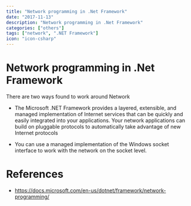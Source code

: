 ```yaml
---
title: "Network programming in .Net Framework"
date: "2017-11-13"
description: "Network programming in .Net Framework"
categories: ["others"]
tags: ["network", ".NET Framework"]
icon: "icon-csharp"
---
```


# Network programming in .Net Framework
There are two ways found to work around Network

- The Microsoft .NET Framework provides a layered, extensible, and managed implementation of Internet services that can be quickly and easily integrated into your applications. Your network applications can build on pluggable protocols to automatically take advantage of new Internet protocols

- You can use a managed implementation of the Windows socket interface to work with the network on the socket level.

References
==========

- <https://docs.microsoft.com/en-us/dotnet/framework/network-programming/>
